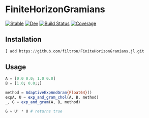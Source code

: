 # FiniteHorizonGramians

[![Stable](https://img.shields.io/badge/docs-stable-blue.svg)](https://filtron.github.io/FiniteHorizonGramians.jl/stable/)
[![Dev](https://img.shields.io/badge/docs-dev-blue.svg)](https://filtron.github.io/FiniteHorizonGramians.jl/dev/)
[![Build Status](https://github.com/filtron/FiniteHorizonGramians.jl/actions/workflows/CI.yml/badge.svg?branch=main)](https://github.com/filtron/FiniteHorizonGramians.jl/actions/workflows/CI.yml?query=branch%3Amain)
[![Coverage](https://codecov.io/gh/filtron/FiniteHorizonGramians.jl/branch/main/graph/badge.svg)](https://codecov.io/gh/filtron/FiniteHorizonGramians.jl)




## Installation 

```julia 
] add https://github.com/filtron/FiniteHorizonGramians.jl.git
```

## Usage 

```julia 
A = [0.0 0.0; 1.0 0.0]
B = [1.0; 0.0;;]

method = AdaptiveExpAndGram{Float64}()
expA, U = exp_and_gram_chol(A, B, method)
_, G = exp_and_gram(A, B, method)

G ≈ U' * U # returns true 
```
